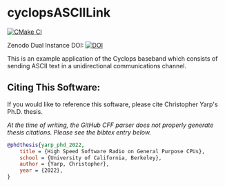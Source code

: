 # cyclopsASCIILink
[![CMake CI](https://github.com/ucb-cyarp/cyclopsASCIILink/actions/workflows/cmake.yml/badge.svg?branch=master)](https://github.com/ucb-cyarp/cyclopsASCIILink/actions/workflows/cmake.yml)

Zenodo Dual Instance DOI: [![DOI](https://zenodo.org/badge/DOI/10.5281/zenodo.6525880.svg)](https://doi.org/10.5281/zenodo.6525880)
 
This is an example application of the Cyclops baseband which consists of sending ASCII text in a unidirectional communications channel.
 
## Citing This Software:
If you would like to reference this software, please cite Christopher Yarp's Ph.D. thesis.

*At the time of writing, the GitHub CFF parser does not properly generate thesis citations.  Please see the bibtex entry below.*

```bibtex
@phdthesis{yarp_phd_2022,
	title = {High Speed Software Radio on General Purpose CPUs},
	school = {University of California, Berkeley},
	author = {Yarp, Christopher},
	year = {2022},
}
```
